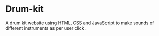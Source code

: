 # Drum-kit
A drum kit website using HTML, CSS and JavaScript to  make sounds of different instruments as per user click . 

